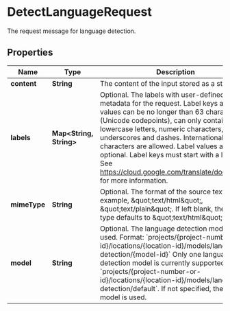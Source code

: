 

# DetectLanguageRequest

The request message for language detection.

## Properties

| Name | Type | Description | Notes |
|------------ | ------------- | ------------- | -------------|
|**content** | **String** | The content of the input stored as a string. |  [optional] |
|**labels** | **Map&lt;String, String&gt;** | Optional. The labels with user-defined metadata for the request. Label keys and values can be no longer than 63 characters (Unicode codepoints), can only contain lowercase letters, numeric characters, underscores and dashes. International characters are allowed. Label values are optional. Label keys must start with a letter. See https://cloud.google.com/translate/docs/labels for more information. |  [optional] |
|**mimeType** | **String** | Optional. The format of the source text, for example, \&quot;text/html\&quot;, \&quot;text/plain\&quot;. If left blank, the MIME type defaults to \&quot;text/html\&quot;. |  [optional] |
|**model** | **String** | Optional. The language detection model to be used. Format: &#x60;projects/{project-number-or-id}/locations/{location-id}/models/language-detection/{model-id}&#x60; Only one language detection model is currently supported: &#x60;projects/{project-number-or-id}/locations/{location-id}/models/language-detection/default&#x60;. If not specified, the default model is used. |  [optional] |



